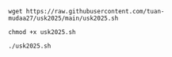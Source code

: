 ```
wget https://raw.githubusercontent.com/tuan-mudaa27/usk2025/main/usk2025.sh
```
```
chmod +x usk2025.sh
```
```
./usk2025.sh
```
